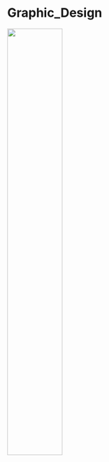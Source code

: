 # Graphic_Design


<img src="https://github.com/KelanuRanganath/Graphic_Design/blob/main/Tree%20Aman.png" style="width:50%;">
